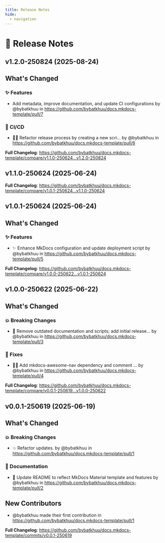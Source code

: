 ```yaml
---
title: Release Notes
hide:
  - navigation
---
```


# 📌 Release Notes

## v1.2.0-250824 (2025-08-24)

<!-- Release notes generated using configuration in .github/release.yml at v1.2.0-250824 -->

## What's Changed
### ✨ Features
* Add metadata, improve documentation, and update CI configurations by @bybatkhuu in https://github.com/bybatkhuu/docs.mkdocs-template/pull/7
### 👷 CI/CD
* :hammer::green_heart: Refactor release process by creating a new scri… by @bybatkhuu in https://github.com/bybatkhuu/docs.mkdocs-template/pull/6


**Full Changelog**: https://github.com/bybatkhuu/docs.mkdocs-template/compare/v1.1.0-250624...v1.2.0-250824

## v1.1.0-250624 (2025-06-24)

<!-- Release notes generated using configuration in .github/release.yml at v1.1.0-250624 -->



**Full Changelog**: https://github.com/bybatkhuu/docs.mkdocs-template/compare/v1.0.1-250624...v1.1.0-250624

## v1.0.1-250624 (2025-06-24)

<!-- Release notes generated using configuration in .github/release.yml at v1.0.1-250624 -->

## What's Changed
### ✨ Features
* :sparkles: Enhance MkDocs configuration and update deployment script by @bybatkhuu in https://github.com/bybatkhuu/docs.mkdocs-template/pull/5


**Full Changelog**: https://github.com/bybatkhuu/docs.mkdocs-template/compare/v1.0.0-250622...v1.0.1-250624

## v1.0.0-250622 (2025-06-22)

<!-- Release notes generated using configuration in .github/release.yml at v1.0.0-250622 -->

## What's Changed
### 💥 Breaking Changes
* :memo: Remove outdated documentation and scripts; add initial release… by @bybatkhuu in https://github.com/bybatkhuu/docs.mkdocs-template/pull/3
### 🐛 Fixes
* :bug::heavy_plus_sign: Add mkdocs-awesome-nav dependency and comment … by @bybatkhuu in https://github.com/bybatkhuu/docs.mkdocs-template/pull/4


**Full Changelog**: https://github.com/bybatkhuu/docs.mkdocs-template/compare/v0.0.1-250619...v1.0.0-250622

## v0.0.1-250619 (2025-06-19)

<!-- Release notes generated using configuration in .github/release.yml at v0.0.1-250619 -->

## What's Changed
### 💥 Breaking Changes
* 💥 Refactor updates. by @bybatkhuu in https://github.com/bybatkhuu/docs.mkdocs-template/pull/1
### 📝 Documentation
* :memo: Update README to reflect MkDocs Material template and features by @bybatkhuu in https://github.com/bybatkhuu/docs.mkdocs-template/pull/2

## New Contributors
* @bybatkhuu made their first contribution in https://github.com/bybatkhuu/docs.mkdocs-template/pull/1

**Full Changelog**: https://github.com/bybatkhuu/docs.mkdocs-template/commits/v0.0.1-250619
